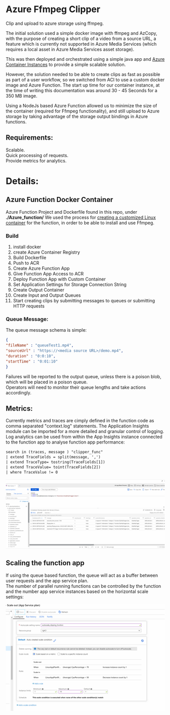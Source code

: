 # Azure Ffmpeg Clipper

Clip and upload to azure storage using ffmpeg.

The initial solution used a simple docker image with ffmpeg and AzCopy, with the purpose of creating a short clip of a video from a source URL, a feature which is currently not supported in Azure Media Services (which requires a local asset in Azure Media Services asset storage).

This was then deployed and orchestrated using a simple java app and [Azure Container Instances](https://azure.microsoft.com/en-us/services/container-instances/) to provide a simple scalable solution.

However, the solution needed to be able to create clips as fast as possible as part of a user workflow, so we switched from ACI to use a custom docker image and Azure Function.
The start up time for our container instance, at the time of writing this documentation was around 30 - 45 Seconds for a 350 MB image.

Using a NodeJs based Azure Function allowed us to minimize the size of the container (required for Ffmpeg functionality), and still upload to Azure storage by taking advantage of the storage output bindings in Azure functions.

## Requirements:

Scalable.  
Quick processing of requests.  
Provide metrics for analytics.

# Details:

## Azure Function Docker Container

Azure Function Project and Dockerfile found in this repo, under **./Azure_function/**
We used the process for [creating a customized Linux container](https://docs.microsoft.com/en-us/azure/azure-functions/functions-create-function-linux-custom-image) for the function, in order to be able to install and use Ffmpeg.
### Build

1. install docker
1. create Azure Container Registry
1. Build Dockerfile
1. Push to ACR
1. Create Azure Function App
1. Give Function App Access to ACR
1. Deploy Function App with Custom Container
1. Set Application Settings for Storage Connection String
1. Create Output Container
1. Create Input and Output Queues
1. Start creating clips by submitting messages to queues or submitting HTTP requests

### Queue Message:

The queue message schema is simple:

```json
{
"fileName" : "queueTest1.mp4",
"sourceUrl" : "https://<media source URL>/demo.mp4",
"duration" : "0:0:10",
"startTime" : "0:01:10"
}
```

Failures will be reported to the output queue, unless there is a poison blob, which will be placed in a poison queue.  
Operators will need to monitor their queue lengths and take actions accordingly.

## Metrics:  

Currently metrics and traces are cimply defined in the function code as comma separated "context.log" statements.
The Application Insights module can be imported for a more detailed and granular control of logging.
Log analytics can be used from within the App Insights instance connected to the function app to analyse function app performance:

```
search in (traces, message ) "clipper_func"
| extend TraceFields = split(message, ',')
| extend TraceType= tostring(TraceFields[1])
| extend TraceValue= toint(TraceFields[2])
| where TraceValue != 0
```

![log_analytics_function_filter_basic](images/log_analytics_function_filter_basic.PNG)

## Scaling the function app

If using the queue based function, the queue will act as a buffer between user requests and the app service plan.  
The number of parallel running functions can be controlled by the function and the number app service instances based on the horizontal scale settings:

![Autoscale settings](./images/autoscale_settings_for_function_app_cpu.PNG)

